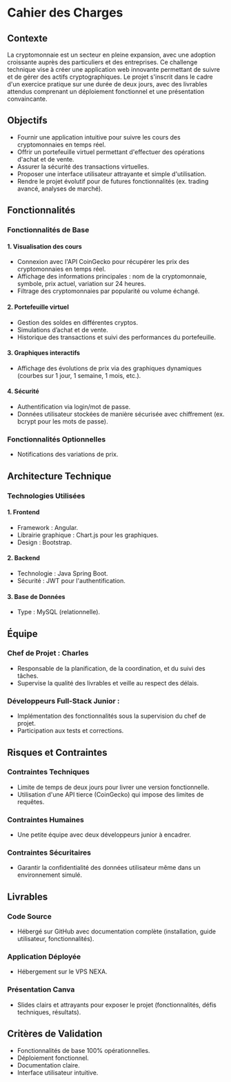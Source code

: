 # Cahier des Charges

## Contexte

La cryptomonnaie est un secteur en pleine expansion, avec une adoption croissante auprès des particuliers et des entreprises. Ce challenge technique vise à créer une application web innovante permettant de suivre et de gérer des actifs cryptographiques. Le projet s'inscrit dans le cadre d'un exercice pratique sur une durée de deux jours, avec des livrables attendus comprenant un déploiement fonctionnel et une présentation convaincante.

## Objectifs

- Fournir une application intuitive pour suivre les cours des cryptomonnaies en temps réel.
- Offrir un portefeuille virtuel permettant d'effectuer des opérations d'achat et de vente.
- Assurer la sécurité des transactions virtuelles.
- Proposer une interface utilisateur attrayante et simple d'utilisation.
- Rendre le projet évolutif pour de futures fonctionnalités (ex. trading avancé, analyses de marché).

## Fonctionnalités

### Fonctionnalités de Base

#### 1. Visualisation des cours

- Connexion avec l'API CoinGecko pour récupérer les prix des cryptomonnaies en temps réel.
- Affichage des informations principales : nom de la cryptomonnaie, symbole, prix actuel, variation sur 24 heures.
- Filtrage des cryptomonnaies par popularité ou volume échangé.

#### 2. Portefeuille virtuel

- Gestion des soldes en différentes cryptos.
- Simulations d’achat et de vente.
- Historique des transactions et suivi des performances du portefeuille.

#### 3. Graphiques interactifs

- Affichage des évolutions de prix via des graphiques dynamiques (courbes sur 1 jour, 1 semaine, 1 mois, etc.).

#### 4. Sécurité

- Authentification via login/mot de passe.
- Données utilisateur stockées de manière sécurisée avec chiffrement (ex. bcrypt pour les mots de passe).

### Fonctionnalités Optionnelles

- Notifications des variations de prix.

## Architecture Technique

### Technologies Utilisées

#### 1. Frontend

- Framework : Angular.
- Librairie graphique : Chart.js pour les graphiques.
- Design : Bootstrap.

#### 2. Backend

- Technologie : Java Spring Boot.
- Sécurité : JWT pour l'authentification.

#### 3. Base de Données

- Type : MySQL (relationnelle).

## Équipe

### Chef de Projet : Charles

- Responsable de la planification, de la coordination, et du suivi des tâches.
- Supervise la qualité des livrables et veille au respect des délais.

### Développeurs Full-Stack Junior :

- Implémentation des fonctionnalités sous la supervision du chef de projet.
- Participation aux tests et corrections.

## Risques et Contraintes

### Contraintes Techniques

- Limite de temps de deux jours pour livrer une version fonctionnelle.
- Utilisation d'une API tierce (CoinGecko) qui impose des limites de requêtes.

### Contraintes Humaines

- Une petite équipe avec deux développeurs junior à encadrer.

### Contraintes Sécuritaires

- Garantir la confidentialité des données utilisateur même dans un environnement simulé.

## Livrables

### Code Source

- Hébergé sur GitHub avec documentation complète (installation, guide utilisateur, fonctionnalités).

### Application Déployée

- Hébergement sur le VPS NEXA.

### Présentation Canva

- Slides clairs et attrayants pour exposer le projet (fonctionnalités, défis techniques, résultats).

## Critères de Validation

- Fonctionnalités de base 100% opérationnelles.
- Déploiement fonctionnel.
- Documentation claire.
- Interface utilisateur intuitive.
